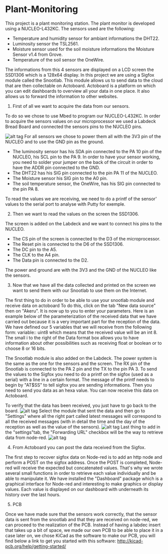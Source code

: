 # Plant-Monitoring
This project is a plant monitoring station.
The plant monitor is developed using a NUCLEO-L432KC.
The sensors used are the following:
- Temperature and humidity sensor for ambiant informations the DHT22.
- Luminosity sensor the TSL2561.
- Moisture sensor used for the soil moisture informations the Moisture Sensor v1.4 from Grove.
- Temperature of the soil sensor the OneWire.

The informations from this 4 sensors are displayed on a LCD screen the SSD1306 which is a 128x64 display.
In this project we are using a Sigfox module called the Snootlab. 
This module allows us to send data to the cloud that are then collectable on Actoboard.
Actoboard is a platform on which you can edit dashboards to overview all your data in one place.
It also allows us to forward the information to other websites.

1. First of all we want to acquire the data from our sensors. 

To do so we chose to use Mbed to program our NUCLEO-L432KC.
In order to acquire the sensors values on our microprocessor we used a Labdeck Bread Board and connected the sensors pins to the NUCLEO pins.

![alt tag](https://user-images.githubusercontent.com/31851288/35196651-446d266a-fed5-11e7-87d6-69debb05b10d.png)
For all sensors we chose to power them all with the 3V3 pin of the NUCLEO and to use the GND pin as the ground.
- The luminosity sensor has his SDA pin connected to the PA 10 pin of the NUCLEO, his SCL pin to the PA 9. In order to have your sensor working, you need to solder your jumper on the back of the circuit in order to have the ADDR pin connected to the GND.
- The DHT22 has his SIG pin connected to the pin PA 11 of the NUCLEO.
- The Moisture sensor his SIG pin to the A0 pin.
- The soil temperature sensor, the OneWire, has his SIG pin connected to the pin PA 8.

To read the values we are receiving, we need to do a printf of the sensor' values to the serial port to analyse with Putty for exemple.

2. Then we want to read the values on the screen the SSD1306.

The screen is added on the Labdeck and we want to connect his pins to the NUCLEO.
- The CS pin of the screen is connected to the D3 of the microprocessor.
- The Reset pin is connected to the D6 of the SSD1306.
- The DC pin to the A5.
- The CLK to the A4 pin.
- The Data pin is connected to the D2.

The power and ground are with the 3V3 and the GND of the NUCLEO like the sensors.

3. Now that we have all the data collected and printed on the screen we want to send them with our Snootlab to use them on the Internet.

The first thing to do in order to be able to use your snootlab module and receive data on actoboard 
To do this, click on the tab "New data source" then on "Akeru". 
It is now up to you to enter your parameters. 
Here is an example below of the parameterization of the received data that we have carried out because it is a very important part for the reception of the data. 
We have defined our 5 variables that we will receive from the following form: variable:: uint8 which means that the received value will be an int 8. The small i to the right of the Data format box allows you to have information about other possibilities such as receiving float or boolean or to choose 8 or 16 bits. 

The Snootlab module is also added on the Labdeck.
The power system is the same as the one for the sensors and the screen.
The RX pin of the Snootlab is connected to the PA 2 pin and the TX to the pin PA 3.
To send the values to the Sigfox you need to do a printf on the sigfox (used as a serial) with a line in a certain format.
The message of the printf needs to begin by "AT$SS" to tell sigfox you are sending informations.
Then you need to send you data as an hexa value.
You can now receive this data on Actoboard.

To verify that the data has been received, you just have to go back to the board.
![alt tag](https://user-images.githubusercontent.com/31851288/35219780-40b5b4e8-ff74-11e7-8167-dae878cf41e2.PNG)
Select the module that sent the data and then go to "Settings" where all the right part called latest messages will correspond to all the received messages (with in detail the time and the day of the reception as well as the value of the sensors).
![alt tag](https://user-images.githubusercontent.com/31851288/35219783-43b839ea-ff74-11e7-95c8-9e09063858b9.PNG)
Last thing to add in the "settings"tab, the "Forwarding URL" checkbox will be the way to retrieve data from node-red.
![alt tag](https://user-images.githubusercontent.com/31851288/35219791-4701bfc2-ff74-11e7-8c7c-186c345006c6.PNG)

4. From Actoboard you can post the data received from the Sigfox.

The first step to recover sigfox data on Node-red is to add an http node and perform a POST on the sigfox address. 
Once the POST is completed, Node-red will receive the expected but concatenated values. That's why we wrote several small functions in order to retrieve each value individually and be able to manipulate it. 
We have installed the "Dashboard" package which is a graphical interface for Node-red and interesting to make graphics or display values. Each value is displayed on our dashboard with underneath its history over the last hours.  

5. PCB 

Once we have made sure that the sensors work correctly, that the sensor data is sent from the snootlab and that they are received on node-red, we can proceed to the realization of the PCB. Instead of having a labdec insert that takes up a bit of space, we made our own PCB to be able to place it in a case later on, we chose KiCad as the software to make our PCB, you will find below a link to get you started with this software: 
http://kicad-pcb.org/help/getting-started/
